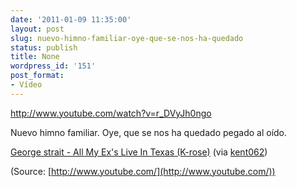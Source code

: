 ```yaml
---
date: '2011-01-09 11:35:00'
layout: post
slug: nuevo-himno-familiar-oye-que-se-nos-ha-quedado
status: publish
title: None
wordpress_id: '151'
post_format:
- Vídeo
---
```


http://www.youtube.com/watch?v=r_DVyJh0ngo


Nuevo himno familiar. Oye, que se nos ha quedado pegado al oído.




[George strait - All My Ex's Live In Texas (K-rose)](http://www.youtube.com/watch?v=r_DVyJh0ngo) (via [kent062](http://youtube.com/user/kent062))

(Source: [http://www.youtube.com/](http://www.youtube.com/))
